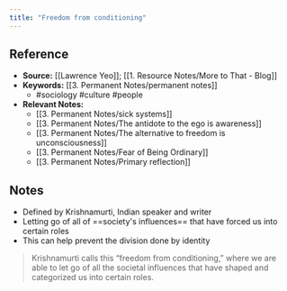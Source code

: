 ```yaml
---
title: "Freedom from conditioning"
---
```

## Reference
- **Source:** [[Lawrence Yeo]]; [[1. Resource Notes/More to That - Blog]]
- **Keywords:** [[3. Permanent Notes/permanent notes]]
	- #sociology #culture #people 
- **Relevant Notes:**
	- [[3. Permanent Notes/sick systems]]
	- [[3. Permanent Notes/The antidote to the ego is awareness]]
	- [[3. Permanent Notes/The alternative to freedom is unconsciousness]]
	- [[3. Permanent Notes/Fear of Being Ordinary]]
	- [[3. Permanent Notes/Primary reflection]]
## Notes
- Defined by Krishnamurti, Indian speaker and writer
- Letting go of all of ==society's influences== that have forced us into certain roles
- This can help prevent the division done by identity 

> Krishnamurti calls this “freedom from conditioning,” where we are able to let go of all the societal influences that have shaped and categorized us into certain roles.